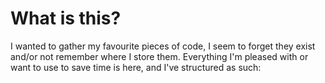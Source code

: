 # What is this?

I wanted to gather my favourite pieces of code, I seem to forget they exist and/or not remember where I store them. Everything I'm pleased with or want to use to save time is here, and I've structured as such:

